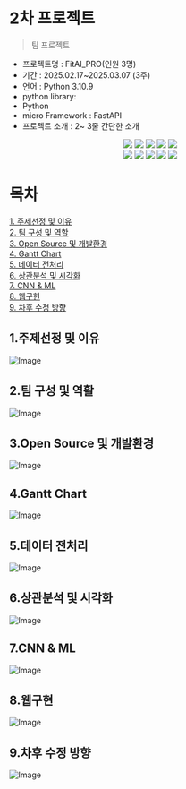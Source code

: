 # 2차 프로젝트
> 팀 프로젝트

- 프로젝트명 : FitAI_PRO(인원 3명)
- 기간 : 2025.02.17~2025.03.07 (3주)
- 언어 : Python 3.10.9
- python library:
- Python
- micro Framework : FastAPI
- 프로젝트 소개 : 2~ 3줄 간단한 소개

<div align=center>
  <img src="https://img.shields.io/badge/python-3670A0?style=for-the-badge&logo=python&logoColor=ffdd54">
  <img src="https://img.shields.io/badge/TensorFlow-%23FF6F00.svg?style=for-the-badge&logo=TensorFlow&logoColor=white">
  <img src="https://img.shields.io/badge/sklearn-55ff55?style=for-the-badge&logo=fastapi&logoColor=white">
  <img src="https://img.shields.io/badge/FastAPI-005571?style=for-the-badge&logo=fastapi">
  <img src="https://img.shields.io/badge/django-%23092E20.svg?style=for-the-badge&logo=django&logoColor=white">
</div>
<div align=center> 
  <img src="https://img.shields.io/badge/bootstrap-%238511FA.svg?style=for-the-badge&logo=bootstrap&logoColor=white">
  <img src="https://img.shields.io/badge/html5-%23E34F26.svg?style=for-the-badge&logo=html5&logoColor=white"> 
  <img src="https://img.shields.io/badge/css-1572B6?style=for-the-badge&logo=css3&logoColor=white"> 
  <img src="https://img.shields.io/badge/jquery-%230769AD.svg?style=for-the-badge&logo=jquery&logoColor=white">
  <img src="https://img.shields.io/badge/pycharm-143?style=for-the-badge&logo=pycharm&logoColor=black&color=black&labelColor=green">
</div>

# 목차
[1. 주제선정 및 이유](https://github.com/ssoom98/FitAI_Pro/tree/master#1주제선정-및-이유)<br>
[2. 팀 구성 및 역할](https://github.com/ssoom98/FitAI_Pro/tree/master#2팀-구성-및-역할)<br>
[3. Open Source 및 개발환경](https://github.com/ssoom98/FitAI_Pro/tree/master#3open-source-및-개발환경)<br>
[4. Gantt Chart](https://github.com/ssoom98/FitAI_Pro/tree/master#4gantt-chart)<br>
[5. 데이터 전처리](https://github.com/ssoom98/FitAI_Pro/tree/master#5데이터-전처리)<br>
[6. 상관분석 및 시각화](https://github.com/ssoom98/FitAI_Pro/tree/master#6상관분석-및-시각화)<br>
[7. CNN & ML](https://github.com/ssoom98/FitAI_Pro/tree/master#7cnn--ml)<br>
[8. 웹구현](https://github.com/ssoom98/FitAI_Pro/tree/master#8웹구현)<br>
[9. 차후 수정 방향](https://github.com/ssoom98/FitAI_Pro/tree/master#9차후-수정-방향)<br>

## 1.주제선정 및 이유
![Image]()
## 2.팀 구성 및 역활
![Image]()
## 3.Open Source 및 개발환경
![Image]()
## 4.Gantt Chart
![Image]()
## 5.데이터 전처리
![Image]()
## 6.상관분석 및 시각화
![Image]()
## 7.CNN & ML
![Image]()
## 8.웹구현
![Image]()
## 9.차후 수정 방향
![Image]()
